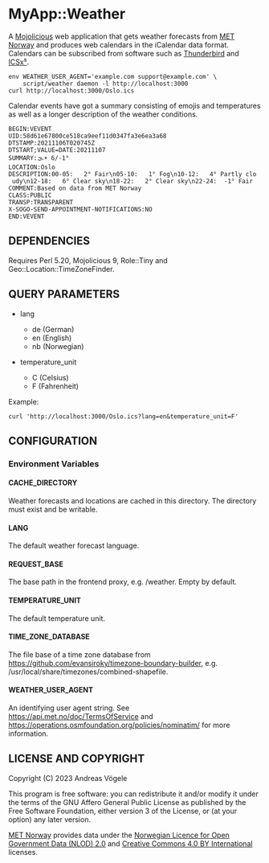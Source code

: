 # MyApp::Weather

A [Mojolicious](https://mojolicious.org/) web application that gets weather
forecasts from [MET Norway](https://api.met.no/) and produces web calendars in
the iCalendar data format.  Calendars can be subscribed from software such as
[Thunderbird](https://www.thunderbird.net/) and
[ICSx⁵](https://icsx5.bitfire.at/).

    env WEATHER_USER_AGENT='example.com support@example.com' \
        script/weather daemon -l http://localhost:3000
    curl http://localhost:3000/Oslo.ics

Calendar events have got a summary consisting of emojis and temperatures as
well as a longer description of the weather conditions.

    BEGIN:VEVENT
    UID:58d61e67800ce518ca9eef11d0347fa3e6ea3a68
    DTSTAMP:20211106T020745Z
    DTSTART;VALUE=DATE:20211107
    SUMMARY:🌫☀️ 6/-1°
    LOCATION:Oslo
    DESCRIPTION:00-05:   2° Fair\n05-10:   1° Fog\n10-12:   4° Partly clo
     udy\n12-18:   6° Clear sky\n18-22:   2° Clear sky\n22-24:  -1° Fair
    COMMENT:Based on data from MET Norway
    CLASS:PUBLIC
    TRANSP:TRANSPARENT
    X-SOGO-SEND-APPOINTMENT-NOTIFICATIONS:NO
    END:VEVENT

## DEPENDENCIES

Requires Perl 5.20, Mojolicious 9, Role::Tiny and
Geo::Location::TimeZoneFinder.

## QUERY PARAMETERS

* lang

    * de (German)
    * en (English)
    * nb (Norwegian)

* temperature_unit

    * C (Celsius)
    * F (Fahrenheit)

Example:

    curl 'http://localhost:3000/Oslo.ics?lang=en&temperature_unit=F'

## CONFIGURATION

### Environment Variables

#### CACHE_DIRECTORY

Weather forecasts and locations are cached in this directory.  The directory
must exist and be writable.

#### LANG

The default weather forecast language.

#### REQUEST_BASE

The base path in the frontend proxy, e.g. /weather.  Empty by default.

#### TEMPERATURE_UNIT

The default temperature unit.

#### TIME_ZONE_DATABASE

The file base of a time zone database from
https://github.com/evansiroky/timezone-boundary-builder, e.g.
/usr/local/share/timezones/combined-shapefile.

#### WEATHER_USER_AGENT

An identifying user agent string.  See https://api.met.no/doc/TermsOfService
and https://operations.osmfoundation.org/policies/nominatim/ for more
information.

## LICENSE AND COPYRIGHT

Copyright (C) 2023 Andreas Vögele

This program is free software: you can redistribute it and/or modify it under
the terms of the GNU Affero General Public License as published by the Free
Software Foundation, either version 3 of the License, or (at your option) any
later version.

[MET Norway](https://www.met.no/) provides data under the [Norwegian Licence
for Open Government Data (NLOD) 2.0](https://data.norge.no/nlod/en/2.0/) and
[Creative Commons 4.0 BY International](http://creativecommons.org/licenses/by/4.0)
licenses.
